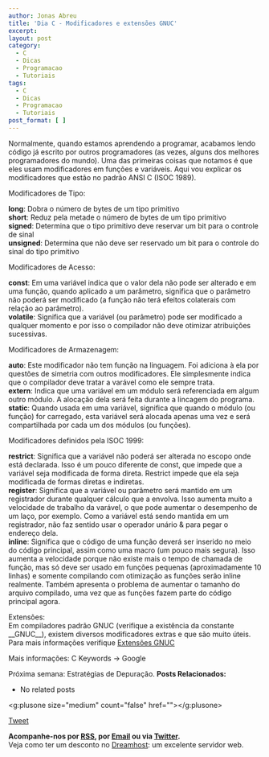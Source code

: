 ```yaml
---
author: Jonas Abreu
title: 'Dia C - Modificadores e extensões GNUC'
excerpt:
layout: post
category:
  - C
  - Dicas
  - Programacao
  - Tutoriais
tags:
  - C
  - Dicas
  - Programacao
  - Tutoriais
post_format: [ ]
---
```

Normalmente, quando estamos aprendendo a programar, acabamos lendo código já escrito por outros programadores (as vezes, alguns dos melhores programadores do mundo). Uma das primeiras coisas que notamos é que eles usam modificadores em funções e variáveis. Aqui vou explicar os modificadores que estão no padrão ANSI C (ISOC 1989).

Modificadores de Tipo:

**long**: Dobra o número de bytes de um tipo primitivo  
**short**: Reduz pela metade o número de bytes de um tipo primitivo  
**signed**: Determina que o tipo primitivo deve reservar um bit para o controle de sinal  
**unsigned**: Determina que não deve ser reservado um bit para o controle do sinal do tipo primitivo

Modificadores de Acesso:

**const**: Em uma variável indica que o valor dela não pode ser alterado e em uma função, quando aplicado a um parâmetro, significa que o parâmetro não poderá ser modificado (a função não terá efeitos colaterais com relação ao parâmetro).  
**volatile**: Significa que a variável (ou parâmetro) pode ser modificado a qualquer momento e por isso o compilador não deve otimizar atribuições sucessivas.

Modificadores de Armazenagem:

**auto**: Este modificador não tem função na linguagem. Foi adiciona à ela por questões de simetria com outros modificadores. Ele simplesmente indica que o compilador deve tratar a varável como ele sempre trata.  
**extern**: Indica que uma variável em um módulo será referenciada em algum outro módulo. A alocação dela será feita durante a lincagem do programa.  
**static**: Quando usada em uma variável, significa que quando o módulo (ou função) for carregado, esta variável será alocada apenas uma vez e será compartilhada por cada um dos módulos (ou funções).

Modificadores definidos pela ISOC 1999:

**restrict**: Significa que a variável não poderá ser alterada no escopo onde está declarada. Isso é um pouco diferente de const, que impede que a variável seja modificada de forma direta. Restrict impede que ela seja modificada de formas diretas e indiretas.  
**register**: Significa que a variável ou parâmetro será mantido em um registrador durante qualquer cálculo que a envolva. Isso aumenta muito a velocidade de trabalho da varável, o que pode aumentar o desempenho de um laço, por exemplo. Como a variável está sendo mantida em um registrador, não faz sentido usar o operador unário & para pegar o endereço dela.  
**inline**: Significa que o código de uma função deverá ser inserido no meio do código principal, assim como uma macro (um pouco mais segura). Isso aumenta a velocidade porque não existe mais o tempo de chamada de função, mas só deve ser usado em funções pequenas (aproximadamente 10 linhas) e somente compilando com otimização as funções serão inline realmente. Também apresenta o problema de aumentar o tamanho do arquivo compilado, uma vez que as funções fazem parte do código principal agora.

Extensões:  
Em compiladores padrão GNUC (verifique a existência da constante \_\_GNUC\_\_), existem diversos modificadores extras e que são muito úteis. Para mais informações verifique [Extensões GNUC ][1]

Mais informações: C Keywords -> Google

Próxima semana: Estratégias de Depuração. 
**Posts Relacionados:** 
*   No related posts

<g:plusone size="medium" count="false" href=""></g:plusone> 

[Tweet][2] 





**Acompanhe-nos por [ RSS][3], por [Email][4] ou via [Twitter][5].**  
Veja como ter um desconto no [Dreamhost][6]: um excelente servidor web.

 [1]: http://tigcc.ticalc.org/doc/gnuexts.html
 [2]: https://twitter.com/share
 [3]: http://feeds.feedburner.com/VidaGeek
 [4]: http://feedburner.google.com/fb/a/mailverify?uri=VidaGeek&loc=pt_BR
 [5]: http://twitter.com/blogvidageek
 [6]: http://vidageek.net/dreamhost/
